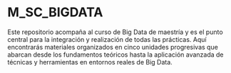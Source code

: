 # M_SC_BIGDATA
Este repositorio acompaña al curso de Big Data de maestría y es el punto central para la integración y realización de todas las prácticas. Aquí encontrarás materiales organizados en cinco unidades progresivas que abarcan desde los fundamentos teóricos hasta la aplicación avanzada de técnicas y herramientas en entornos reales de Big Data. 
